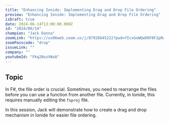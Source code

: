 ```yaml
---
title: "Enhancing Ionide: Implementing Drag and Drop File Ordering"
preview: "Enhancing Ionide: Implementing Drag and Drop File Ordering"
isDraft: true
date: 2024-06-14T13:00:00.000Z
id: "2024/06/14"
champion: "Jack Danna"
zoomLink: "https://us06web.zoom.us/j/87926645222?pwd=YIcxGoWQwD9F0F2pRoMeMtfhrPLjLt.1"
zoomPasscode: "drop"
issueLink: ""
company: ""
youtubeId: "Fkq20ozVWxA"
---
```


## Topic

In F#, the file order is crucial. Sometimes, you need to rearrange the files before you can use a function from another file. Currently, in Ionide, this requires manually editing the `fsproj` file.

In this session, Jack will demonstrate how to create a drag and drop mechanism in Ionide for easier file ordering.
